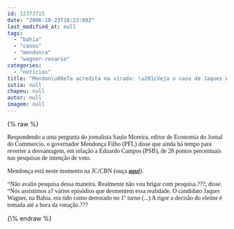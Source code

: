 ```yaml
---
id: 12373715
date: "2006-10-23T10:23:00Z"
last_modified_at: null
tags:
  - "bahia"
  - "casos"
  - "mendonca"
  - "wagner-rosario"
categories:
  - "noticias"
title: "Mendon\u00e7a acredita na virada: \u201cVeja o caso de Jaques Wagner, na Bahia???"
sutia: null
chapeu: null
autor: null
imagem: null
---
```

{\% raw %}
<p><P><FONT face=Verdana>Respondendo a uma pergunta do jornalista Saulo Moreira, editor de Economia do Jornal do Commercio, o governador Mendonça Filho (PFL) disse que ainda há tempo para reverter a desvantagem, em relação a Eduardo Campos (PSB), de 28 pontos percentuais nas pesquisas de intenção de voto.</FONT></P></p>
<p><P><FONT face=Verdana>Mendonça está neste momento na JC/CBN (ouça <STRONG><EM><A href=\"https://jc3.uol.com.br/cbnrecife/open_aovivo.php\" target=_blank>aqui</A></EM></STRONG>).</FONT></P></p>
<p><P><FONT face=Verdana>“Não avalio pesquisa dessa maneira. Realmente não vou brigar com pesquisa.???, disse. “Nós assistimos a? vários episódios que desmentem essa realidade. O candidato Jaques Wagner, na Bahia, era tido como derrotado no 1º turno (...) A rigor a decisão do eleitor é tomada até a hora da votação.???</FONT></P> </p>
{\% endraw %}
